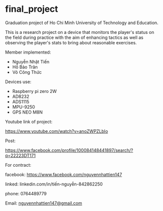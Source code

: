 # final_project

Graduation project of Ho Chi Minh University of Technology and Education.

This is a research project on a device that monitors the player's status on the field during practice with the aim of enhancing tactics as well as observing the player's stats to bring about reasonable exercises.

Member implemented:
- Nguyễn Nhật Tiến
- Hồ Bảo Trân
- Võ Công Thức

Devices use:

- Raspberry pi zero 2W
- AD8232
- ADS1115
- MPU-9250
- GPS NEO M8N

Youtube link of project:

https://www.youtube.com/watch?v=anoZWPZLbIo

Post:

https://www.facebook.com/profile/100084148441897/search/?q=22223DT171

For contract:

facebook: https://www.facebook.com/nguyennhattien147

linked: linkedin.com/in/tiến-nguyễn-842862250

phone: 0764489779

Email: nguyennhattien147@gmail.com


